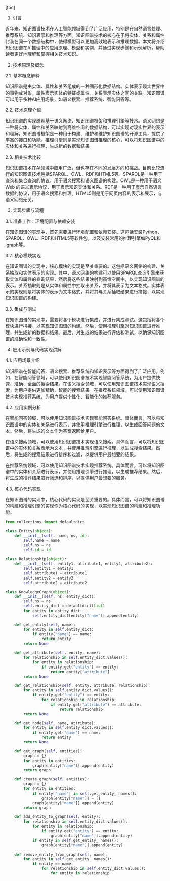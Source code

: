 
[toc]                    
                
                
1. 引言

近年来，知识图谱技术在人工智能领域得到了广泛应用，特别是在自然语言处理、推荐系统、知识表示和推理等方面。知识图谱技术的核心在于将实体、关系和属性封装在同一个数据结构中，使得模型可以更加高效地表示和推理数据。本文将介绍知识图谱在AI推理中的应用原理、模型和实例，并通过实现步骤和示例解析，帮助读者更好地理解和掌握相关技术知识。

2. 技术原理及概念

2.1. 基本概念解释

知识图谱是由实体、属性和关系组成的一种图形化数据结构。实体表示现实世界中的事物或对象，属性表示实体的特征或属性，关系表示实体之间的关联。知识图谱可以用于多种AI应用场景，如语义搜索、推荐系统、智能问答等。

2.2. 技术原理介绍

知识图谱的实现原理基于语义网络、知识图谱框架和推理引擎等技术。语义网络是一种将实体、属性和关系映射到高维空间的数据结构，可以实现对现实世界的表示和理解。知识图谱框架是一种用于构建、维护和维护知识图谱的开源工具，提供了丰富的接口和功能。推理引擎则是实现知识图谱推理的核心，可以将知识图谱中的实体和关系进行推理，生成新的数据和结果。

2.3. 相关技术比较

知识图谱技术在AI领域中应用广泛，但也存在不同的发展方向和挑战。目前比较流行的知识图谱技术包括SPARQL、OWL、RDF和HTML5等。SPARQL是一种用于查询和集合查询的协议，用于语义搜索和语义图谱的构建。OWL是一种用于语义 Web 的语义表示协议，用于表示知识实体和关系。RDF是一种用于表示自然语言数据的协议，用于语义搜索和推理。HTML5则是用于网页内容的表示和展示，与语义网络无关。

3. 实现步骤与流程

3.1. 准备工作：环境配置与依赖安装

在知识图谱的实现中，首先需要进行环境配置和依赖安装。这包括安装Python、SPARQL、OWL、RDF和HTML5等软件包，以及安装常用的推理引擎如PyQL和igraph等。

3.2. 核心模块实现

在知识图谱的实现中，核心模块的实现是至关重要的。这包括语义网络的构建、关系抽取和实体表示的实现。其中，语义网络的构建可以使用SPARQL查询引擎来获取实体和属性的查询结果，然后将这些结果映射到高维空间中，以实现知识图谱的表示。关系抽取则是从实体和属性中抽取出关系，并将其表示为文本格式。实体表示的实现则是将实体的表示为文本格式，并将其与关系抽取结果进行拼接，以实现知识图谱的构建。

3.3. 集成与测试

在知识图谱的实现中，需要将各个模块进行集成，并进行集成测试。这包括将各个模块进行拼接，以实现知识图谱的构建。然后，使用推理引擎对知识图谱进行推理，并生成新的数据和结果。最后，对生成的结果进行评估和测试，以确保知识图谱的准确性和一致性。

4. 应用示例与代码实现讲解

4.1. 应用场景介绍

知识图谱在智能问答、语义搜索、推荐系统和知识表示等方面得到了广泛应用。例如，在智能问答领域，可以使用知识图谱技术实现智能问答系统，为用户提供快速、准确、全面的搜索结果。在语义搜索领域，可以使用知识图谱技术实现语义搜索，为用户提供更加精确、智能的搜索结果。在推荐系统领域，可以使用知识图谱技术实现推荐系统，为用户提供个性化、智能化的推荐服务。

4.2. 应用实例分析

在智能问答领域，可以使用知识图谱技术实现智能问答系统。具体而言，可以将知识图谱中的实体和关系进行表示，并使用推理引擎进行推理，以生成回答问题的文本。然后，将生成的文本作为答案返回给用户。

在语义搜索领域，可以使用知识图谱技术实现语义搜索。具体而言，可以将知识图谱中的实体和关系表示为文本，并使用推理引擎进行推理，以生成搜索结果。然后，将生成的搜索结果进行排序和过滤，以提供用户最想要的结果。

在推荐系统领域，可以使用知识图谱技术实现推荐系统。具体而言，可以将知识图谱中的实体和关系进行表示，并使用推理引擎进行推理，以生成推荐结果。然后，将生成的推荐结果进行筛选和排序，以提供用户最想要的服务。

4.3. 核心代码实现

在知识图谱的实现中，核心代码的实现是至关重要的。具体而言，可以将知识图谱的构建和推理引擎的实现作为核心代码的实现，以实现知识图谱的构建和推理功能。

```python
from collections import defaultdict

class Entity(object):
    def __init__(self, name, ns, id):
        self.name = name
        self.ns = ns
        self.id = id

class Relationship(object):
    def __init__(self, entity1, attribute1, entity2, attribute2):
        self.entity1 = entity1
        self.attribute1 = attribute1
        self.entity2 = entity2
        self.attribute2 = attribute2

class KnowledgeGraph(object):
    def __init__(self, ns, entity_dict):
        self.ns = ns
        self.entity_dict = defaultdict(list)
        for entity in entity_dict:
            self.entity_dict[entity["name"]].append(entity)

    def get_entity(self, name):
        for entity in self.entity_dict:
            if entity["name"] == name:
                return entity
        return None

    def get_attribute(self, entity, name):
        for relationship in self.entity_dict.values():
            for entity in relationship:
                if entity.get("entity") == entity:
                    return entity["attribute"]
        return None

    def get_relationship(self, entity, attribute, relationship):
        for entity in self.entity_dict.values():
            if entity.get("entity") == entity:
                for relationship in relationship:
                    if entity.get("attribute") == attribute:
                        return relationship
        return None

    def get_node(self, name, attribute):
        for entity in self.entity_dict.values():
            if entity.get("name") == name:
                return entity
        return None

    def get_graph(self, entities):
        graph = {}
        for entity in entities:
            graph[entity["name"]].append(entity)
        return graph

    def create_graph(self, entities):
        graph = {}
        for entity in entities:
            if entity["name"] in self.get_entity_ names():
                graph[entity["name"]] = []
            graph[entity["name"]].append(entity)
        return graph

    def add_entity_to_graph(self, entity):
        for relationship in self.entity_dict.values():
            for entity in relationship:
                if entity.get("entity") == entity:
                    graph[entity["name"]].append(entity)
            if entity in self.get_entity_ names():
                graph[entity["name"]].append(entity)

    def remove_entity_from_graph(self, name):
        for entity in self.get_entity_ names():
            if entity == name:
                for relationship in self.entity_dict.values():
                    for entity in relationship

